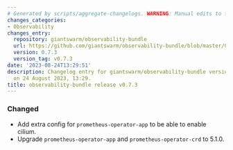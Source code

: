 ```yaml
---
# Generated by scripts/aggregate-changelogs. WARNING: Manual edits to this files will be overwritten.
changes_categories:
- Observability
changes_entry:
  repository: giantswarm/observability-bundle
  url: https://github.com/giantswarm/observability-bundle/blob/master/CHANGELOG.md#073---2023-08-24
  version: 0.7.3
  version_tag: v0.7.3
date: '2023-08-24T13:29:51'
description: Changelog entry for giantswarm/observability-bundle version 0.7.3, published
  on 24 August 2023, 13:29.
title: observability-bundle release v0.7.3
---
```


### Changed
- Add extra config for `prometheus-operator-app` to be able to enable cilium.
- Upgrade `prometheus-operator-app` and `prometheus-operator-crd` to 5.1.0.
